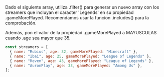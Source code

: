 Dado el siguiente array, utiliza .filter() para generar un nuevo array con los streamers que incluyan el caracter 'Legends' en su propiedad .gameMorePlayed. Recomendamos usar la funcion .includes() para la comprobación.

Además, pon el valor de la propiedad .gameMorePlayed a MAYUSCULAS cuando .age sea mayor que 35.

```js
const streamers = [
  { name: "Rubius", age: 32, gameMorePlayed: "Minecraft" },
  { name: "Ibai", age: 25, gameMorePlayed: "League of Legends" },
  { name: "Reven", age: 43, gameMorePlayed: "League of Legends" },
  { name: "AuronPlay", age: 33, gameMorePlayed: "Among Us" },
];
```

